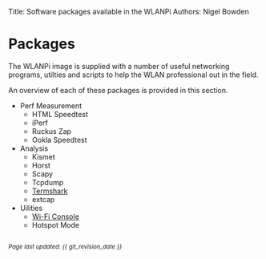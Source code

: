 Title: Software packages available in the WLANPi
Authors: Nigel Bowden

# Packages

The WLANPi image is supplied with a number of useful networking programs, utilties and scripts to help the WLAN professional out in the field.

An overview of each of these packages is provided in this section.

- Perf Measurement
    - HTML Speedtest
    - iPerf
    - Ruckus Zap
    - Ookla Speedtest
- Analysis
    - Kismet
    - Horst
    - Scapy
    - Tcpdump
    - [Termshark][termshark]
    - extcap
- Uilities
    - [Wi-Fi Console][wifi_console]
    - Hotspot Mode


<!-- Link list -->
[wifi_console]: pkg_util_wconsole.md
[termshark]: pkg_analysis_termshark.md

<small><br><i>Page last updated: {{ git_revision_date }} </i></small>